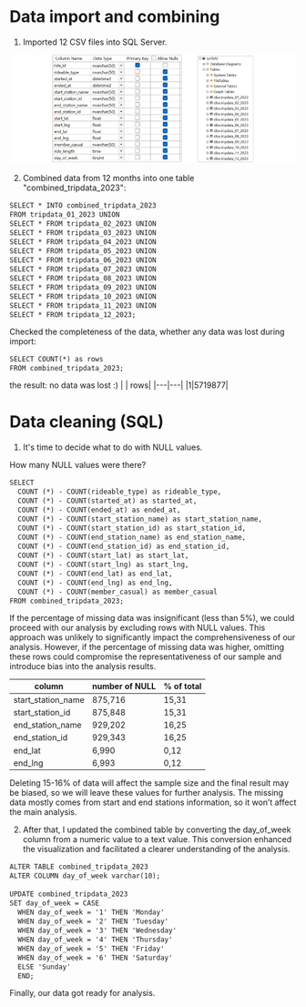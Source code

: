 # Data import and combining

1. Imported 12 CSV files into SQL Server.

![](/Cyclistic/screenshots/import_MSSQL.png)

2. Combined data from 12 months into one table "combined_tripdata_2023":
```
SELECT * INTO combined_tripdata_2023 
FROM tripdata_01_2023 UNION  
SELECT * FROM tripdata_02_2023 UNION
SELECT * FROM tripdata_03_2023 UNION
SELECT * FROM tripdata_04_2023 UNION
SELECT * FROM tripdata_05_2023 UNION
SELECT * FROM tripdata_06_2023 UNION
SELECT * FROM tripdata_07_2023 UNION
SELECT * FROM tripdata_08_2023 UNION
SELECT * FROM tripdata_09_2023 UNION
SELECT * FROM tripdata_10_2023 UNION
SELECT * FROM tripdata_11_2023 UNION
SELECT * FROM tripdata_12_2023;
```
Checked the completeness of the data, whether any data was lost during import:
```
SELECT COUNT(*) as rows
FROM combined_tripdata_2023;
```
the result: no data was lost :)
| | rows|
|---|---|
|1|5719877|

# Data cleaning (SQL)
1.	It's time to decide what to do with NULL values.

How many NULL values were there?
```
SELECT 
  COUNT (*) - COUNT(rideable_type) as rideable_type,
  COUNT (*) - COUNT(started_at) as started_at,
  COUNT (*) - COUNT(ended_at) as ended_at,
  COUNT (*) - COUNT(start_station_name) as start_station_name,
  COUNT (*) - COUNT(start_station_id) as start_station_id,
  COUNT (*) - COUNT(end_station_name) as end_station_name,
  COUNT (*) - COUNT(end_station_id) as end_station_id,
  COUNT (*) - COUNT(start_lat) as start_lat,
  COUNT (*) - COUNT(start_lng) as start_lng,
  COUNT (*) - COUNT(end_lat) as end_lat,
  COUNT (*) - COUNT(end_lng) as end_lng,
  COUNT (*) - COUNT(member_casual) as member_casual
FROM combined_tripdata_2023;
```
If the percentage of missing data was insignificant (less than 5%), we could proceed with our analysis by excluding rows with NULL values. This approach was unlikely to significantly impact the comprehensiveness of our analysis. However, if the percentage of missing data was higher, omitting these rows could compromise the representativeness of our sample and introduce bias into the analysis results.

|column|number of NULL|% of total|
|---|---|---|
|start_station_name|875,716|15,31|
|start_station_id|875,848|15,31|
|end_station_name|929,202|16,25|
|end_station_id|929,343|16,25|
|end_lat|6,990|0,12|
|end_lng|6,993|0,12|

Deleting 15-16% of data will affect the sample size and the final result may be biased, so we will leave these values for further analysis. The missing data mostly comes from start and end stations information, so it won’t affect the main analysis.

2. After that, I updated the combined table by converting the day_of_week column from a numeric value to a text value. This conversion enhanced the visualization and facilitated a clearer understanding of the analysis.

```
ALTER TABLE combined_tripdata_2023
ALTER COLUMN day_of_week varchar(10);

UPDATE combined_tripdata_2023
SET day_of_week = CASE
  WHEN day_of_week = '1' THEN 'Monday'
  WHEN day_of_week = '2' THEN 'Tuesday'
  WHEN day_of_week = '3' THEN 'Wednesday'
  WHEN day_of_week = '4' THEN 'Thursday'
  WHEN day_of_week = '5' THEN 'Friday'
  WHEN day_of_week = '6' THEN 'Saturday'
  ELSE 'Sunday'
  END;
```
Finally, our data got ready for analysis.
